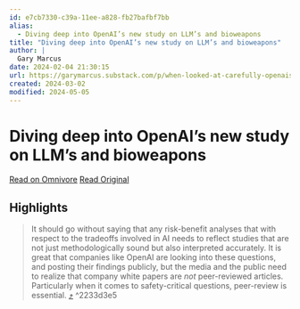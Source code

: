 ```yaml
---
id: e7cb7330-c39a-11ee-a828-fb27bafbf7bb
alias:
  - Diving deep into OpenAI’s new study on LLM’s and bioweapons
title: "Diving deep into OpenAI’s new study on LLM’s and bioweapons"
author: |
  Gary Marcus
date: 2024-02-04 21:30:15
url: https://garymarcus.substack.com/p/when-looked-at-carefully-openais
created: 2024-03-02
modified: 2024-05-05
---
```


# Diving deep into OpenAI’s new study on LLM’s and bioweapons

[Read on Omnivore](https://omnivore.app/me/diving-deep-into-open-ai-s-new-study-on-llm-s-and-bioweapons-18d75c7fe6f)
[Read Original](https://garymarcus.substack.com/p/when-looked-at-carefully-openais)

## Highlights

> It should go without saying that any risk-benefit analyses that with respect to the tradeoffs involved in AI needs to reflect studies that are not just methodologically sound but also interpreted accurately. It is great that companies like OpenAI are looking into these questions, and posting their findings publicly, but the media and the public need to realize that company white papers are _not_ peer-reviewed articles. Particularly when it comes to safety-critical questions, peer-review is essential. [⤴️](https://omnivore.app/me/diving-deep-into-open-ai-s-new-study-on-llm-s-and-bioweapons-18d75c7fe6f#2233d3e5-3188-4631-bf60-fd0f993f5e0e)  ^2233d3e5

